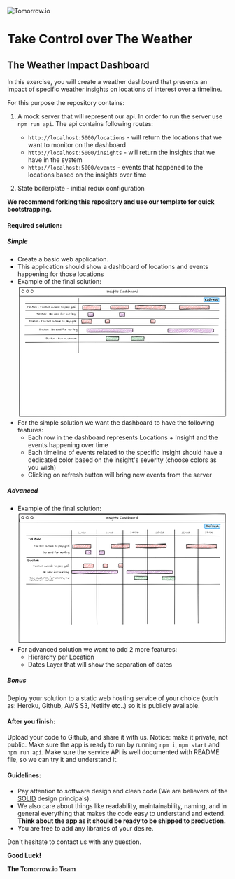 ![Tomorrow.io](https://hypercast-assets.s3-us-west-2.amazonaws.com/img/Tomorrow_Logo.png "Tomorrow.io")

# Take Control over The Weather

## The Weather Impact Dashboard

In this exercise, you will create a weather dashboard that presents an impact of 
specific weather insights on locations of interest over a timeline.

For this purpose the repository contains:
 
1. A mock server that will represent our api. In order to run the server use `npm run api`. The api contains following routes:
    * `http://localhost:5000/locations` - will return the locations that we want to monitor on the dashboard
    * `http://localhost:5000/insights` - will return the insights that we have in the system
    * `http://localhost:5000/events` - events that happened to the locations based on the insights over time

2. State boilerplate - initial redux configuration

**We recommend forking this repository and use our template for quick bootstrapping.**

#### Required solution:

##### Simple

* Create a basic web application.
* This application should show a dashboard of locations and events happening for those locations
* Example of the final solution: ![simple](./exercise/simple.png)
* For the simple solution we want the dashboard to have the following features:
    * Each row in the dashboard represents Locations + Insight and the events happening over time
    * Each timeline of events related to the specific insight should have a dedicated color based on the insight's severity (choose colors as you wish) 
    * Clicking on refresh button will bring new events from the server

##### Advanced

* Example of the final solution: ![advanced](./exercise/advanced.png)
* For advanced solution we want to add 2 more features:
    * Hierarchy per Location
    * Dates Layer that will show the separation of dates

##### Bonus

Deploy your solution to a static web hosting service of your choice (such as: Heroku, Github, AWS S3, Netlify etc..) so it is publicly available.

#### After you finish:

Upload your code to Github, and share it with us. Notice: make it private, not public.
Make sure the app is ready to run by running `npm i`, `npm start` and `npm run api`.
Make sure the service API is well documented with README file, so we can try it and understand it.

#### Guidelines:

* Pay attention to software design and clean code (We are believers of the [SOLID](https://en.wikipedia.org/wiki/SOLID) design principals). 
* We also care about things like readability, maintainability, naming, and in general everything that makes the code easy to understand and extend. **Think about the app as it should be ready to be shipped to production.**
* You are free to add any libraries of your desire. 

Don't hesitate to contact us with any question.

**Good Luck!**

**The Tomorrow.io Team**
